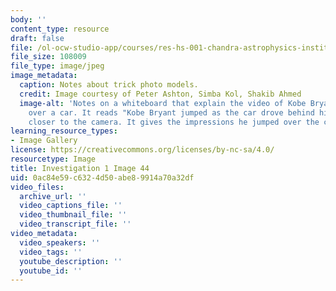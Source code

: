 ```yaml
---
body: ''
content_type: resource
draft: false
file: /ol-ocw-studio-app/courses/res-hs-001-chandra-astrophysics-institute/mithfh_chandra_inv1_tkmod2.jpg
file_size: 108009
file_type: image/jpeg
image_metadata:
  caption: Notes about trick photo models.
  credit: Image courtesy of Peter Ashton, Simba Kol, Shakib Ahmed
  image-alt: 'Notes on a whiteboard that explain the video of Kobe Bryant jumping
    over a car. It reads "Kobe Bryant jumped as the car drove behind him with Kobe
    closer to the camera. It gives the impressions he jumped over the car..." '
learning_resource_types:
- Image Gallery
license: https://creativecommons.org/licenses/by-nc-sa/4.0/
resourcetype: Image
title: Investigation 1 Image 44
uid: 0ac84e59-c632-4d50-abe8-9914a70a32df
video_files:
  archive_url: ''
  video_captions_file: ''
  video_thumbnail_file: ''
  video_transcript_file: ''
video_metadata:
  video_speakers: ''
  video_tags: ''
  youtube_description: ''
  youtube_id: ''
---
```

